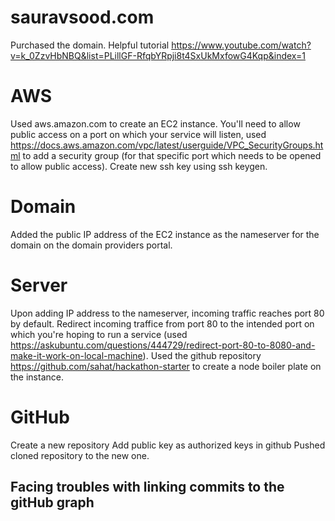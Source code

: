 # sauravsood.com

Purchased the domain.
Helpful tutorial https://www.youtube.com/watch?v=k_0ZzvHbNBQ&list=PLillGF-RfqbYRpji8t4SxUkMxfowG4Kqp&index=1

# AWS
Used aws.amazon.com to create an EC2 instance.
You'll need to allow public access on a port on which your service will listen, used https://docs.aws.amazon.com/vpc/latest/userguide/VPC_SecurityGroups.html to add a security group (for that specific port which needs to be opened to allow public access).
Create new ssh key using ssh keygen.

# Domain
Added the public IP address of the EC2 instance as the nameserver for the domain on the domain providers portal.

# Server
Upon adding IP address to the nameserver, incoming traffic reaches port 80 by default. Redirect incoming traffice from port 80 to the intended port on which you're hoping to run a service (used https://askubuntu.com/questions/444729/redirect-port-80-to-8080-and-make-it-work-on-local-machine).
Used the github repository https://github.com/sahat/hackathon-starter to create a node boiler plate on the instance.

# GitHub
Create a new repository
Add public key as authorized keys in github
Pushed cloned repository to the new one.
## Facing troubles with linking commits to the gitHub graph

